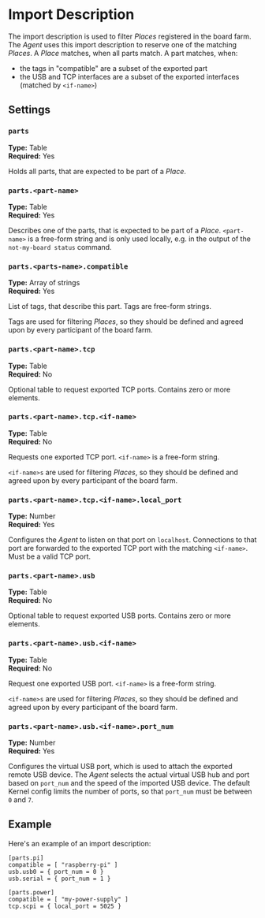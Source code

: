 # Import Description

The import description is used to filter *Places* registered in the board farm.
The *Agent* uses this import description to reserve one of the matching
*Places*. A *Place* matches, when all parts match. A part matches, when:
- the tags in "compatible" are a subset of the exported part
- the USB and TCP interfaces are a subset of the exported interfaces (matched by
  `<if-name>`)

## Settings

### `parts`

**Type:** Table \
**Required:** Yes

Holds all parts, that are expected to be part of a *Place*.

### `parts.<part-name>`

**Type:** Table \
**Required:** Yes

Describes one of the parts, that is expected to be part of a *Place*.
`<part-name>` is a free-form string and is only used locally, e.g. in the output
of the `not-my-board status` command.

### `parts.<parts-name>.compatible`

**Type:** Array of strings \
**Required:** Yes

List of tags, that describe this part. Tags are free-form strings.

Tags are used for filtering *Places*, so they should be defined and agreed upon
by every participant of the board farm.

### `parts.<part-name>.tcp`

**Type:** Table \
**Required:** No

Optional table to request exported TCP ports. Contains zero or more elements.

### `parts.<part-name>.tcp.<if-name>`

**Type:** Table \
**Required:** No

Requests one exported TCP port. `<if-name>` is a free-form string.

`<if-name>s` are used for filtering *Places*, so they should be defined and
agreed upon by every participant of the board farm.

### `parts.<part-name>.tcp.<if-name>.local_port`

**Type:** Number \
**Required:** Yes

Configures the *Agent* to listen on that port on `localhost`. Connections to
that port are forwarded to the exported TCP port with the matching `<if-name>`.
Must be a valid TCP port.

### `parts.<part-name>.usb`

**Type:** Table \
**Required:** No

Optional table to request exported USB ports. Contains zero or more elements.

### `parts.<part-name>.usb.<if-name>`

**Type:** Table \
**Required:** No

Request one exported USB port. `<if-name>` is a free-form string.

`<if-name>s` are used for filtering *Places*, so they should be defined and
agreed upon by every participant of the board farm.

### `parts.<part-name>.usb.<if-name>.port_num`

**Type:** Number \
**Required:** Yes

Configures the virtual USB port, which is used to attach the exported remote USB
device. The *Agent* selects the actual virtual USB hub and port based on
`port_num` and the speed of the imported USB device. The default Kernel config
limits the number of ports, so that `port_num` must be between `0` and `7`.

## Example

Here's an example of an import description:
```{code-block} toml
[parts.pi]
compatible = [ "raspberry-pi" ]
usb.usb0 = { port_num = 0 }
usb.serial = { port_num = 1 }

[parts.power]
compatible = [ "my-power-supply" ]
tcp.scpi = { local_port = 5025 }
```
